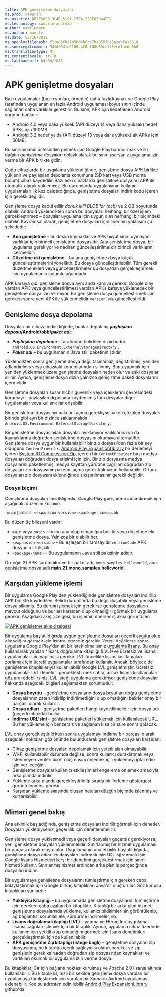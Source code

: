 ```yaml
---
title: APK genişletme dosyaları
ms.prod: xamarin
ms.assetid: DB7E38E8-3C4E-5191-27EA-22DE63044FE2
ms.technology: xamarin-android
author: mgmclemore
ms.author: mamcle
ms.date: 02/16/2018
ms.openlocfilehash: f2ca86fb27b5bd4b6cb7ba855fbd0a2abfa1381d
ms.sourcegitcommit: 945df041e2180cb20af08b83cc703ecd1aedc6b0
ms.translationtype: MT
ms.contentlocale: tr-TR
ms.lasthandoff: 04/04/2018
---
```

# <a name="apk-expansion-files"></a>APK genişletme dosyaları

Bazı uygulamalar (bazı oyunları, örneğin) daha fazla kaynak ve Google Play tarafından uygulanan en fazla Android uygulaması boyut sınırı içinde sağlanan daha varlıklar gerektirir. Bu sınır, APK için hedeflenen Android sürümü bağlıdır:

-  Android 4.0 veya daha yüksek (API düzeyi 14 veya daha yüksek) hedef APKs için 100MB.
-  Android 3.2 hedef ya da (API düzeyi 13 veya daha yüksek) alt APKs için 50MB.

Bu sınırlamanın üstesinden gelmek için Google Play barındırmak ve iki dağıtın *genişletme dosyaları* dolaylı olarak bu sınırı aşarsanız uygulama izin verme bir APK birlikte gidin. 

Çoğu cihazlarda bir uygulama yüklendiğinde, genişleme dosya APK birlikte yüklenir ve paylaşılan depolama konumuna (SD kart veya USB monte bölüm) cihaz kaydedilir. Bazı eski cihazlarda genişletme dosyaları APK ile otomatik olarak yüklenmez. Bu durumlarda uygulamanın kullanıcı uygulamaları ilk kez çalıştırdığında, genişletme dosyaları indirir kodu içeren için gerekli değildir.

Genişleme dosya kabul edilir *donuk ikili BLOB'lar (obb)* ve 2 GB boyutunda olabilir. Android yüklendikten sonra bu dosyaları herhangi bir özel işlem gerçekleştirmez &ndash; dosyalar uygulama için uygun olan herhangi bir biçimdeki olabilir. Kavramsal olarak, genişletme dosyaları için önerilen yaklaşım şu şekildedir:

-   **Ana genişletme** &ndash; bu dosya kaynaklar ve APK boyut sınırı uymayan varlıklar için birincil genişletme dosyasıdır. Ana genişletme dosya, bir uygulama gerekiyor ve nadiren güncelleştirilmelidir birincil varlıkların içermelidir.
-   **Düzeltme eki genişletme** &ndash; bu ana genişletme dosya küçük güncelleştirmelerini yöneliktir. Bu dosya güncelleştirilebilir. Tüm gerekli düzeltme ekleri veya güncelleştirmeler bu dosyadan gerçekleştirmek için uygulamanın sorumluluğundadır.


APK karşıya gibi genişleme dosya aynı anda karşıya gerekir.
Google play varolan APK veya güncelleştirilmesi varolan APKs karşıya yüklenecek bir genişletme dosya izin vermiyor. Bir genişleme dosya güncelleştirmek için gereken sonra yeni APK ile yüklenmelidir `versionCode` güncelleştirildi.


## <a name="expansion-file-storage"></a>Genişleme dosya depolama

Dosyaları bir cihaza indirildiğinde, bunlar depolanır  **_paylaşılan deposu_/Android/obb/_paket adı_**:

-   **_Paylaşılan depolama_**  &ndash; tarafından belirtilen dizin budur `Android.OS.Environment.ExternalStorageDirectory` .
-   **_Paket adı_**  &ndash; bu uygulamanın Java stili paketinin adıdır.


Yüklendikten sonra genişleme dosya değil taşınamaz, değiştirilmiş, yeniden adlandırılmış veya cihazdaki konumlarından silinmiş. Bunu yapmak için yeniden yüklenmek üzere genişletme dosyaları neden olur ve eski dosyalar silinir. Ayrıca, genişleme dosya dizin yalnızca genişletme paketi dosyalarını içermelidir.

Genişletme dosyaları sunar hiçbir güvenlik veya içeriklerini çevresindeki korumayı &ndash; paylaşılan depolama kaydedilmiş tüm dosyalar diğer uygulamalar veya kullanıcılar erişebilir.

Bir genişletme dosyasının paketini açma gerekliyse paketi çözülen dosyaları birinde gibi ayrı bir dizinde saklanmalıdır `Android.OS.Environment.ExternalStorageDirectory`.

Bir genişletme dosyasından dosyalar ayıklanıyor varlıklarına ya da kaynaklarına doğrudan genişletme dosyasını okumaya alternatiftir. Genişleme dosya uygun bir kullanılabilir bir zip dosyası'den fazla bir şey olduğunu `ContentProvider`. [Android.Play.ExpansionLibrary](https://github.com/mattleibow/Android.Play.ExpansionLibrary) bir derlemeyi içeren [System.IO.Compression.Zip](https://github.com/mattleibow/Android.Play.ExpansionLibrary/tree/master/System.IO.Compression.Zip), içeren bir `ContentProvider` bazı medya dosyaları doğrudan dosya erişimi için izin. Bir zip dosyasına medya dosyalarını paketlenmiş, medya kayıttan yürütme çağrıları doğrudan zip dosyaları zip dosyasının paketini açma gerek kalmadan kullanabilir. Ortam dosyaları zip dosyasını eklendiğinde sıkıştırılmasının gerekli değildir. 


### <a name="filename-format"></a>Dosya biçimi

Genişletme dosyaları indirildiğinde, Google Play genişletme adlandırmak için aşağıdaki düzenini kullanır:

    [main|patch].<expansion-version>.<package-name>.obb

Bu düzen üç bileşeni vardır:

-   `main` veya `patch` &ndash; bu bu ana olup olmadığını belirtir veya düzeltme eki genişletme dosya. Yalnızca bir olabilir her.
-   `<expansion-version>` &ndash; Bu eşleşen bir tamsayıdır `versionCode` APK dosyanın ilk ilişkili.
-   `<package-name>` &ndash; Bu uygulamanın Java stili paketinin adıdır.


Örneğin 21 APK sürümüdür ve bir paket adı, `mono.samples.helloworld`, ana genişletme dosya adlı **main.21.mono.samples.helloworld**.


## <a name="download-process"></a>Karşıdan yükleme işlemi

Bir uygulama Google Play'den yüklendiğinde genişletme dosyaları indirilip APK birlikte kaydedilen. Belirli durumlarda bu değil oluşabilir veya genişleme dosya silinmiş. Bu durum işlemek için gerekirse genişletme dosyaların mevcut olduğunu ve bunları karşıdan olup olmadığını görmek bir uygulama gerekir. Aşağıdaki akış çizelgesi, bu işlemin önerilen iş akışı görüntüler:

[![APK genişletme akış çizelgesi](apk-expansion-files-images/apkexpansion.png)](apk-expansion-files-images/apkexpansion.png#lightbox)

Bir uygulama başlatıldığında uygun genişletme dosyaları geçerli aygıtta olup olmadığını görmek için kontrol etmeniz gerekir. Yeterli değillerse sonra uygulama Google Play'den ait bir istek olmalısınız [uygulama lisans](http://developer.android.com/google/play/licensing/index.html). Bu onay kullanılarak yapılan *lisans doğrulama kitaplığı (LVL)*ve ücretsiz ve lisanslı uygulamalar için yapılması gerekir. LVL öncelikle lisans kısıtlamaları zorlamak için ücretli uygulamalar tarafından kullanılır. Ancak, böylece de genişletme kitaplıklarıyla kullanılabilir Google LVL genişletmiştir. Ücretsiz uygulamalar LVL denetimi gerçekleştirmek sahip, ancak lisans kısıtlamaları göz ardı edebilirsiniz. LVL isteği uygulama gerektiriyor genişletme dosyalar hakkında aşağıdaki bilgileri sağlamaktan sorumludur: 

-   **Dosya boyutu** &ndash; genişletme dosyaların dosya boyutları doğru genişletme dosyalarının zaten indirilip indirilmediğini olup olmadığını belirler onay bir parçası olarak kullanılır.
-   **Dosya adları** &ndash; genişletme paketleri hangi kaydedilmelidir için dosya adı (geçerli cihazda) budur.
-   **İndirme URL'sini** &ndash; genişletme paketleri yüklemek için kullanılacak URL. Bu her yükleme için benzersiz ve sağlanan kısa bir süre sonra dolacak.


LVL onay gerçekleştirildikten sonra uygulamayı indirme bir parçası olarak aşağıdaki noktaları göz önünde bulundurarak genişletme dosyaları karşıdan:

-  Cihaz genişletme dosyaları depolamak için yeterli alan olmayabilir.
-  Wi-Fi kullanılabilir durumda değilse, sonra kullanıcı duraklatmak veya istenmeyen verileri ücret oluşmasını önlemek için yüklemeyi iptal edin izin verileceğini.
-  Genişletme dosyalar kullanıcı etkileşimleri engelleme önlemek amacıyla arka planda indirilir.
-  Yükleme arka planda gerçekleştirildiği sırada bir İlerleme göstergesi görüntülenmesi gerekir.
-  Karşıdan yükleme sırasında oluşan hataları düzgün biçimde işlenmiş ve kurtarılabilir.



## <a name="architectural-overview"></a>Mimari genel bakış

Ana etkinlik başladığında, genişletme dosyaları indirilir görmek için denetler. Dosyaları yüklediyseniz, geçerlilik için denetlenmelidir.

Genişleme dosya yüklenmedi veya geçerli dosyaları geçersiz gerekiyorsa, yeni genişletme dosyaları yüklenmelidir. Sınırlanmış bir hizmet uygulaması bir parçası olarak oluşturulur. Uygulamanın ana etkinlik başlatıldığında, genişleme dosya adları ve dosyaları indirmek için URL öğrenmek için Google lisans Hizmetleri karşı bir denetimi gerçekleştirmek için sınırlı hizmeti kullanır. Sınırlanmış hizmet ardından arka plan iş parçacığında dosyaları indirir.

Bir uygulamaya genişletme dosyalarını tümleştirme için gereken çaba kolaylaştırmak için Google birkaç kitaplıkları Java'da oluşturulur. Söz konusu kitaplıkları şunlardır:

-   **Yükleyici Kitaplığı** &ndash; bu uygulamada genişletme dosyalarını tümleştirme için gereken çaba azaltan bir kitaplıktır. Kitaplığı bir arka plan hizmeti genişletme dosyalarında yükleme, kullanıcı bildirimlerinin görüntülenip, ağ bağlantısı sorunları ele, sürdürme indirmeler, vb.
-   **Lisans doğrulama kitaplığı (LVL)** &ndash; yapma ve Hizmetleri uygulama lisansı çağrıları işlemek için bir kitaplık. Ayrıca, uygulama cihaz üzerinde kullanım için yetkili olup olmadığını görmek için lisans denetimleri gerçekleştirmek için de kullanılabilir.
-   **APK genişletme Zip kitaplığı (isteğe bağlı)** &ndash; genişletme dosyaları zip dosyasında, bu kitaplığa içerik sağlayıcısı olarak hareket ve zip genişletin gerek kalmadan doğrudan zip dosyasından kaynakları ve varlıkları okumak bir uygulama izin verme dosya.


Bu kitaplıklar, C# için bağlantı noktası kurulmuş ve Apache 2.0 lisansı altında kullanılabilir. Bu kitaplıklar, hızlı bir şekilde genişleme dosya varolan bir uygulamaya tümleştirmek için varolan bir Xamarin.Android uygulaması eklenebilir. Kod şu adresten edinilebilir [Android.Play.ExpansionLibrary](https://github.com/mattleibow/Android.Play.ExpansionLibrary) github'da.
